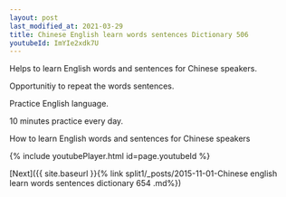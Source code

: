 ```yaml
---
layout: post
last_modified_at: 2021-03-29
title: Chinese English learn words sentences Dictionary 506 
youtubeId: ImYIe2xdk7U
---
```

 
 
Helps to learn English words and sentences for Chinese speakers.

Opportunitiy to repeat the words sentences. 

Practice English language. 
 
10 minutes practice every day. 
 
How to learn English words and sentences for Chinese speakers 
 
{% include youtubePlayer.html id=page.youtubeId %}
 
 
[Next]({{ site.baseurl }}{% link  split1/_posts/2015-11-01-Chinese english learn words sentences dictionary 654 .md%})
 
